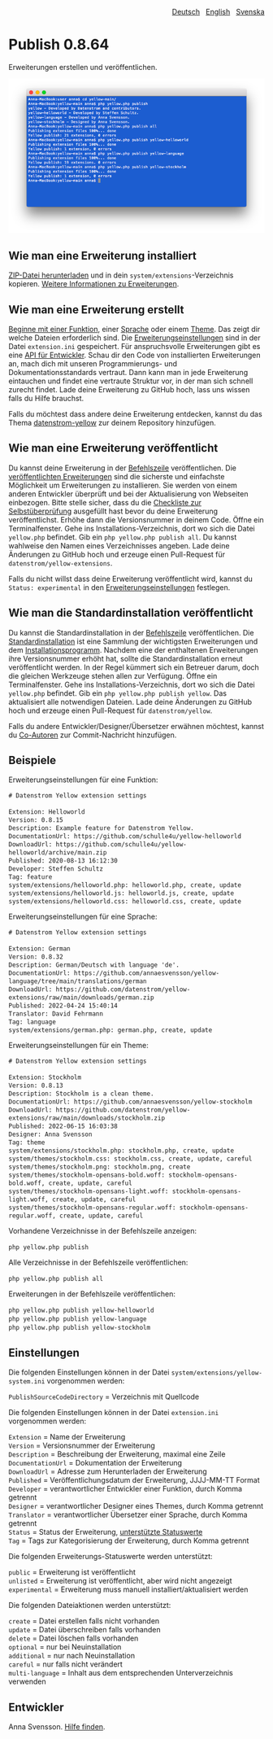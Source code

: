 <p align="right"><a href="README-de.md">Deutsch</a> &nbsp; <a href="README.md">English</a> &nbsp; <a href="README-sv.md">Svenska</a></p>

# Publish 0.8.64

Erweiterungen erstellen und veröffentlichen.

<p align="center"><img src="publish-screenshot.png?raw=true" alt="Bildschirmfoto"></p>

## Wie man eine Erweiterung installiert

[ZIP-Datei herunterladen](https://github.com/annaesvensson/yellow-publish/archive/main.zip) und in dein `system/extensions`-Verzeichnis kopieren. [Weitere Informationen zu Erweiterungen](https://github.com/annaesvensson/yellow-update/tree/main/README-de.md).

## Wie man eine Erweiterung erstellt

[Beginne mit einer Funktion](https://github.com/schulle4u/yellow-helloworld), einer [Sprache](https://github.com/annaesvensson/yellow-language/tree/main/translations/german) oder einem [Theme](https://github.com/annaesvensson/yellow-stockholm/tree/main/README-de.md). Das zeigt dir welche Dateien erforderlich sind. Die [Erweiterungseinstellungen](#einstellungen) sind in der Datei `extension.ini` gespeichert. Für anspruchsvolle Erweiterungen gibt es eine [API für Entwickler](https://datenstrom.se/de/yellow/help/api-for-developers). Schau dir den Code von installierten Erweiterungen an, mach dich mit unseren Programmierungs- und Dokumentationsstandards vertraut. Dann kann man in jede Erweiterung eintauchen und findet eine vertraute Struktur vor, in der man sich schnell zurecht findet. Lade deine Erweiterung zu GitHub hoch, lass uns wissen falls du Hilfe brauchst.

Falls du möchtest dass andere deine Erweiterung entdecken, kannst du das Thema [datenstrom-yellow](https://github.com/topics/datenstrom-yellow) zur deinem Repository hinzufügen.

## Wie man eine Erweiterung veröffentlicht

Du kannst deine Erweiterung in der [Befehlszeile](https://github.com/annaesvensson/yellow-core/tree/main/README-de.md) veröffentlichen. Die [veröffentlichten Erweiterungen](https://github.com/datenstrom/yellow-extensions/tree/main/README-de.md) sind die sicherste und einfachste Möglichkeit um Erweiterungen zu installieren. Sie werden von einem anderen Entwickler überprüft und bei der Aktualisierung von Webseiten einbezogen. Bitte stelle sicher, dass du die [Checkliste zur Selbstüberprüfung](self-review-checklist.md) ausgefüllt hast bevor du deine Erweiterung veröffentlichst. Erhöhe dann die Versionsnummer in deinem Code. Öffne ein Terminalfenster. Gehe ins Installations-Verzeichnis, dort wo sich die Datei `yellow.php` befindet. Gib ein `php yellow.php publish all`. Du kannst wahlweise den Namen eines Verzeichnisses angeben. Lade deine Änderungen zu GitHub hoch und erzeuge einen Pull-Request für `datenstrom/yellow-extensions`.

Falls du nicht willst dass deine Erweiterung veröffentlicht wird, kannst du `Status: experimental` in den [Erweiterungseinstellungen](#einstellungen) festlegen.

## Wie man die Standardinstallation veröffentlicht

Du kannst die Standardinstallation in der [Befehlszeile](https://github.com/annaesvensson/yellow-core/tree/main/README-de.md) veröffentlichen. Die [Standardinstallation](https://github.com/datenstrom/yellow) ist eine Sammlung der wichtigsten Erweiterungen und dem [Installationsprogramm](https://github.com/annaesvensson/yellow-install/tree/main/README-de.md). Nachdem eine der enthaltenen Erweiterungen ihre Versionsnummer erhöht hat, sollte die Standardinstallation erneut veröffentlicht werden. In der Regel kümmert sich ein Betreuer darum, doch die gleichen Werkzeuge stehen allen zur Verfügung. Öffne ein Terminalfenster. Gehe ins Installations-Verzeichnis, dort wo sich die Datei `yellow.php` befindet. Gib ein `php yellow.php publish yellow`. Das aktualisiert alle notwendigen Dateien. Lade deine Änderungen zu GitHub hoch und erzeuge einen Pull-Request für `datenstrom/yellow`.

Falls du andere Entwickler/Designer/Übersetzer erwähnen möchtest, kannst du [Co-Autoren](https://docs.github.com/en/pull-requests/committing-changes-to-your-project/creating-and-editing-commits/creating-a-commit-with-multiple-authors) zur Commit-Nachricht hinzufügen.

## Beispiele

Erweiterungseinstellungen für eine Funktion:

~~~
# Datenstrom Yellow extension settings

Extension: Helloworld
Version: 0.8.15
Description: Example feature for Datenstrom Yellow.
DocumentationUrl: https://github.com/schulle4u/yellow-helloworld
DownloadUrl: https://github.com/schulle4u/yellow-helloworld/archive/main.zip
Published: 2020-08-13 16:12:30
Developer: Steffen Schultz
Tag: feature
system/extensions/helloworld.php: helloworld.php, create, update
system/extensions/helloworld.js: helloworld.js, create, update
system/extensions/helloworld.css: helloworld.css, create, update
~~~

Erweiterungseinstellungen für eine Sprache:

~~~
# Datenstrom Yellow extension settings

Extension: German
Version: 0.8.32
Description: German/Deutsch with language 'de'.
DocumentationUrl: https://github.com/annaesvensson/yellow-language/tree/main/translations/german
DownloadUrl: https://github.com/datenstrom/yellow-extensions/raw/main/downloads/german.zip
Published: 2022-04-24 15:40:14
Translator: David Fehrmann
Tag: language
system/extensions/german.php: german.php, create, update
~~~

Erweiterungseinstellungen für ein Theme:

~~~
# Datenstrom Yellow extension settings

Extension: Stockholm
Version: 0.8.13
Description: Stockholm is a clean theme.
DocumentationUrl: https://github.com/annaesvensson/yellow-stockholm
DownloadUrl: https://github.com/datenstrom/yellow-extensions/raw/main/downloads/stockholm.zip
Published: 2022-06-15 16:03:38
Designer: Anna Svensson
Tag: theme
system/extensions/stockholm.php: stockholm.php, create, update
system/themes/stockholm.css: stockholm.css, create, update, careful
system/themes/stockholm.png: stockholm.png, create
system/themes/stockholm-opensans-bold.woff: stockholm-opensans-bold.woff, create, update, careful
system/themes/stockholm-opensans-light.woff: stockholm-opensans-light.woff, create, update, careful
system/themes/stockholm-opensans-regular.woff: stockholm-opensans-regular.woff, create, update, careful
~~~

Vorhandene Verzeichnisse in der Befehlszeile anzeigen:

`php yellow.php publish`  

Alle Verzeichnisse in der Befehlszeile veröffentlichen:

`php yellow.php publish all`  

Erweiterungen in der Befehlszeile veröffentlichen:

`php yellow.php publish yellow-helloworld`  
`php yellow.php publish yellow-language`  
`php yellow.php publish yellow-stockholm`  

## Einstellungen

Die folgenden Einstellungen können in der Datei `system/extensions/yellow-system.ini` vorgenommen werden:

`PublishSourceCodeDirectory` = Verzeichnis mit Quellcode  

Die folgenden Einstellungen können in der Datei `extension.ini` vorgenommen werden:

`Extension` = Name der Erweiterung  
`Version` = Versionsnummer der Erweiterung  
`Description` = Beschreibung der Erweiterung, maximal eine Zeile  
`DocumentationUrl` = Dokumentation der Erweiterung  
`DownloadUrl` = Adresse zum Herunterladen der Erweiterung  
`Published` = Veröffentlichungsdatum der Erweiterung, JJJJ-MM-TT Format  
`Developer` = verantwortlicher Entwickler einer Funktion, durch Komma getrennt  
`Designer` = verantwortlicher Designer eines Themes, durch Komma getrennt  
`Translator` = verantwortlicher Übersetzer einer Sprache, durch Komma getrennt  
`Status` = Status der Erweiterung, [unterstützte Statuswerte](#einstellungen-status)  
`Tag` = Tags zur Kategorisierung der Erweiterung, durch Komma getrennt  

<a id="einstellungen-status"></a>Die folgenden Erweiterungs-Statuswerte werden unterstützt:

`public` = Erweiterung ist veröffentlicht  
`unlisted` = Erweiterung ist veröffentlicht, aber wird nicht angezeigt  
`experimental` = Erweiterung muss manuell installiert/aktualisiert werden  

<a id="einstellungen-actions"></a>Die folgenden Dateiaktionen werden unterstützt:

`create` = Datei erstellen falls nicht vorhanden  
`update` = Datei überschreiben falls vorhanden  
`delete` = Datei löschen falls vorhanden  
`optional` = nur bei Neuinstallation  
`additional` = nur nach Neuinstallation  
`careful` = nur falls nicht verändert  
`multi-language` = Inhalt aus dem entsprechenden Unterverzeichnis verwenden  

## Entwickler

Anna Svensson. [Hilfe finden](https://datenstrom.se/de/yellow/help/).
